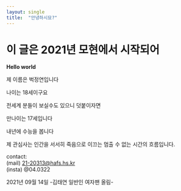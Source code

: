 ```yaml
---
layout: single
title:  "안녕하시묘?"
---
```


# 이 글은 2021년 모현에서 시작되어

**Hello world**

제 이름은 벅정연입니다

나이는 18세이구요

전세계 분들이 보실수도 있으니 덧붙이자면

만나이는 17세입니다

내년에 수능을 봅니다

제 관심사는 인간을 서서히 죽음으로 이끄는 멈출 수 없는 시간의 흐름입니다.

contact:  
(mail) 21-20313@hafs.hs.kr  
(insta) @04.0322


2021년 09월 14일
-김태연 일반인 여자팬 올림-
